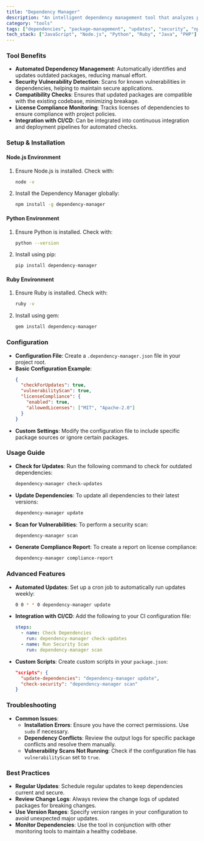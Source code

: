 ```yaml
---
title: "Dependency Manager"
description: "An intelligent dependency management tool that analyzes project dependencies, identifies outdated packages, security vulnerabilities, and compatibility issues. It provides safe update recommendations, automated dependency updates, and monitors license compliance across all project dependencies."
category: "tools"
tags: ["dependencies", "package-management", "updates", "security", "npm", "vulnerability", "automation", "compliance"]
tech_stack: ["JavaScript", "Node.js", "Python", "Ruby", "Java", "PHP"]
---
```


### Tool Benefits
- **Automated Dependency Management**: Automatically identifies and updates outdated packages, reducing manual effort.
- **Security Vulnerability Detection**: Scans for known vulnerabilities in dependencies, helping to maintain secure applications.
- **Compatibility Checks**: Ensures that updated packages are compatible with the existing codebase, minimizing breakage.
- **License Compliance Monitoring**: Tracks licenses of dependencies to ensure compliance with project policies.
- **Integration with CI/CD**: Can be integrated into continuous integration and deployment pipelines for automated checks.

### Setup & Installation
#### Node.js Environment
1. Ensure Node.js is installed. Check with:
   ```bash
   node -v
   ```
2. Install the Dependency Manager globally:
   ```bash
   npm install -g dependency-manager
   ```

#### Python Environment
1. Ensure Python is installed. Check with:
   ```bash
   python --version
   ```
2. Install using pip:
   ```bash
   pip install dependency-manager
   ```

#### Ruby Environment
1. Ensure Ruby is installed. Check with:
   ```bash
   ruby -v
   ```
2. Install using gem:
   ```bash
   gem install dependency-manager
   ```

### Configuration
- **Configuration File**: Create a `.dependency-manager.json` file in your project root.
- **Basic Configuration Example**:
  ```json
  {
    "checkForUpdates": true,
    "vulnerabilityScan": true,
    "licenseCompliance": {
      "enabled": true,
      "allowedLicenses": ["MIT", "Apache-2.0"]
    }
  }
  ```
- **Custom Settings**: Modify the configuration file to include specific package sources or ignore certain packages.

### Usage Guide
- **Check for Updates**: Run the following command to check for outdated dependencies:
  ```bash
  dependency-manager check-updates
  ```
- **Update Dependencies**: To update all dependencies to their latest versions:
  ```bash
  dependency-manager update
  ```
- **Scan for Vulnerabilities**: To perform a security scan:
  ```bash
  dependency-manager scan
  ```
- **Generate Compliance Report**: To create a report on license compliance:
  ```bash
  dependency-manager compliance-report
  ```

### Advanced Features
- **Automated Updates**: Set up a cron job to automatically run updates weekly:
  ```bash
  0 0 * * 0 dependency-manager update
  ```
- **Integration with CI/CD**: Add the following to your CI configuration file:
  ```yaml
  steps:
    - name: Check Dependencies
      run: dependency-manager check-updates
    - name: Run Security Scan
      run: dependency-manager scan
  ```
- **Custom Scripts**: Create custom scripts in your `package.json`:
  ```json
  "scripts": {
    "update-dependencies": "dependency-manager update",
    "check-security": "dependency-manager scan"
  }
  ```

### Troubleshooting
- **Common Issues**:
  - **Installation Errors**: Ensure you have the correct permissions. Use `sudo` if necessary.
  - **Dependency Conflicts**: Review the output logs for specific package conflicts and resolve them manually.
  - **Vulnerability Scans Not Running**: Check if the configuration file has `vulnerabilityScan` set to `true`.

### Best Practices
- **Regular Updates**: Schedule regular updates to keep dependencies current and secure.
- **Review Change Logs**: Always review the change logs of updated packages for breaking changes.
- **Use Version Ranges**: Specify version ranges in your configuration to avoid unexpected major updates.
- **Monitor Dependencies**: Use the tool in conjunction with other monitoring tools to maintain a healthy codebase.